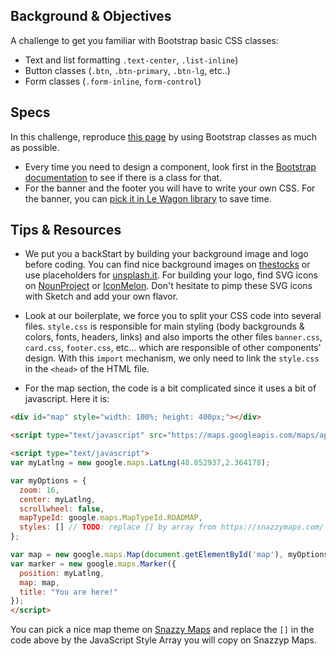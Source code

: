 ## Background & Objectives

A challenge to get you familiar with Bootstrap basic CSS classes:

- Text and list formatting `.text-center`, `.list-inline`)
- Button classes (`.btn`, `.btn-primary`, `.btn-lg`, etc..)
- Form classes (`.form-inline`, `form-control`)

## Specs

In this challenge, reproduce [this page](http://lewagon.github.io/bootstrap-challenges/08-Final-airbnb-home-without-grid/) by using Bootstrap classes as much as possible.

- Every time you need to design a component, look first in the [Bootstrap documentation](http://getbootstrap.com/) to see if there is a class for that.
- For the banner and the footer you will have to write your own CSS. For the banner, you can [pick it in Le Wagon library](http://lewagon.github.io/ui-components/#banner) to save time.



## Tips & Resources

- We put you a backStart by building your background image and logo before coding. You can find nice background images on [thestocks](http://thestocks.im/) or use placeholders for [unsplash.it](http://unsplash.it). For building your logo, find SVG icons on [NounProject](http://thenounproject.com/) or [IconMelon](http://iconmelon.com/). Don't hesitate to pimp these SVG icons with Sketch and add your own flavor.

- Look at our boilerplate, we force you to split your CSS code into several files. `style.css` is responsible for main styling (body backgrounds & colors, fonts, headers, links) and also imports the other files `banner.css`, `card.css`, `footer.css`, etc... which are responsible of other components' design. With this `import` mechanism, we only need to link the `style.css` in the `<head>` of the HTML file.

- For the map section, the code is a bit complicated since it uses a bit of javascript. Here it is:

```html
<div id="map" style="width: 100%; height: 400px;"></div>

<script type="text/javascript" src="https://maps.googleapis.com/maps/api/js"></script>

<script type="text/javascript">
var myLatlng = new google.maps.LatLng(48.852937,2.364178);

var myOptions = {
  zoom: 16,
  center: myLatlng,
  scrollwheel: false,
  mapTypeId: google.maps.MapTypeId.ROADMAP,
  styles: [] // TODO: replace [] by array from https://snazzymaps.com/
};

var map = new google.maps.Map(document.getElementById('map'), myOptions);
var marker = new google.maps.Marker({
  position: myLatlng,
  map: map,
  title: "You are here!"
});
</script>
```

You can pick a nice map theme on [Snazzy Maps](https://snazzymaps.com/) and replace the `[]` in the code above by the JavaScript Style Array you will copy on Snazzyp Maps.
